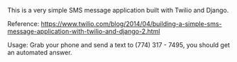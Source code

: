 This is a very simple SMS message application built with Twilio and Django.

Reference: https://www.twilio.com/blog/2014/04/building-a-simple-sms-message-application-with-twilio-and-django-2.html

Usage: Grab your phone and send a text to (774) 317 - 7495, you should get an automated answer.
